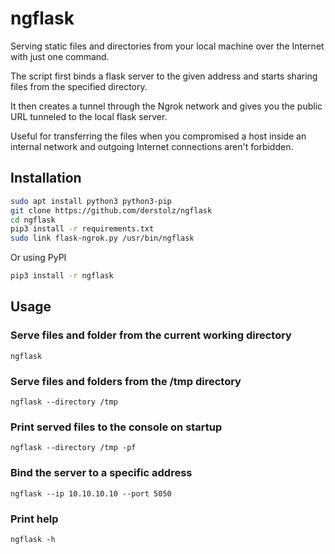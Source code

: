 # ngflask
Serving static files and directories from your local machine over the Internet with just one command.

The script first binds a flask server to the given address and starts sharing files from the specified directory.

It then creates a tunnel through the Ngrok network and gives you the public URL tunneled to the local flask server.

Useful for transferring the files when you compromised a host inside an internal network and outgoing Internet connections aren't forbidden.

## Installation

```bash
sudo apt install python3 python3-pip
git clone https://github.com/derstolz/ngflask
cd ngflask
pip3 install -r requirements.txt
sudo link flask-ngrok.py /usr/bin/ngflask
```

Or using PyPI
```bash
pip3 install -r ngflask
```

## Usage

### Serve files and folder from the current working directory
`ngflask`

### Serve files and folders from the /tmp directory
`ngflask --directory /tmp`

### Print served files to the console on startup
`ngflask --directory /tmp -pf`

### Bind the server to a specific address
`ngflask --ip 10.10.10.10 --port 5050`

### Print help
`ngflask -h`
